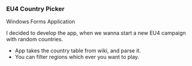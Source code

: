 ### EU4 Country Picker
Windows Forms Application

I decided to develop the app, when we wanna start a new EU4 campaign with random countries.

* App takes the country table from wiki, and parse it. 
* You can filter regions which ever you want to play.
